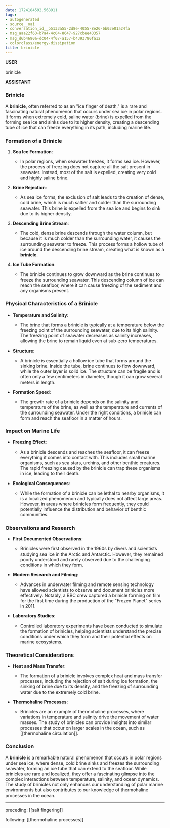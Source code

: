 ```yaml
---
date: 1724184592.568911
tags:
- autogenerated
- source__oai
- conversation_id__b5133a55-2d8e-4055-8e26-6b03e01a24fa
- msg_aaa22f60-b7a4-4c04-8647-927cbee40357
- msg_d6b4690a-dc04-4f07-a157-b4393780fa12
- colorclass/energy-dissipation
title: brinicle
---
```


**USER**

brinicle


**ASSISTANT**

### Brinicle

A **brinicle**, often referred to as an "ice finger of death," is a rare and fascinating natural phenomenon that occurs under sea ice in polar regions. It forms when extremely cold, saline water (brine) is expelled from the forming sea ice and sinks due to its higher density, creating a descending tube of ice that can freeze everything in its path, including marine life.

### Formation of a Brinicle

1. **Sea Ice Formation**:
   - In polar regions, when seawater freezes, it forms sea ice. However, the process of freezing does not capture all the salt present in seawater. Instead, most of the salt is expelled, creating very cold and highly saline brine.

2. **Brine Rejection**:
   - As sea ice forms, the exclusion of salt leads to the creation of dense, cold brine, which is much saltier and colder than the surrounding seawater. This brine is expelled from the sea ice and begins to sink due to its higher density.

3. **Descending Brine Stream**:
   - The cold, dense brine descends through the water column, but because it is much colder than the surrounding water, it causes the surrounding seawater to freeze. This process forms a hollow tube of ice around the descending brine stream, creating what is known as a **brinicle**.

4. **Ice Tube Formation**:
   - The brinicle continues to grow downward as the brine continues to freeze the surrounding seawater. This descending column of ice can reach the seafloor, where it can cause freezing of the sediment and any organisms present.

### Physical Characteristics of a Brinicle

- **Temperature and Salinity**:
  - The brine that forms a brinicle is typically at a temperature below the freezing point of the surrounding seawater, due to its high salinity. The freezing point of seawater decreases as salinity increases, allowing the brine to remain liquid even at sub-zero temperatures.

- **Structure**:
  - A brinicle is essentially a hollow ice tube that forms around the sinking brine. Inside the tube, brine continues to flow downward, while the outer layer is solid ice. The structure can be fragile and is often only a few centimeters in diameter, though it can grow several meters in length.

- **Formation Speed**:
  - The growth rate of a brinicle depends on the salinity and temperature of the brine, as well as the temperature and currents of the surrounding seawater. Under the right conditions, a brinicle can form and reach the seafloor in a matter of hours.

### Impact on Marine Life

- **Freezing Effect**:
  - As a brinicle descends and reaches the seafloor, it can freeze everything it comes into contact with. This includes small marine organisms, such as sea stars, urchins, and other benthic creatures. The rapid freezing caused by the brinicle can trap these organisms in ice, leading to their death.

- **Ecological Consequences**:
  - While the formation of a brinicle can be lethal to nearby organisms, it is a localized phenomenon and typically does not affect large areas. However, in areas where brinicles form frequently, they could potentially influence the distribution and behavior of benthic communities.

### Observations and Research

- **First Documented Observations**:
  - Brinicles were first observed in the 1960s by divers and scientists studying sea ice in the Arctic and Antarctic. However, they remained poorly understood and rarely observed due to the challenging conditions in which they form.

- **Modern Research and Filming**:
  - Advances in underwater filming and remote sensing technology have allowed scientists to observe and document brinicles more effectively. Notably, a BBC crew captured a brinicle forming on film for the first time during the production of the "Frozen Planet" series in 2011.

- **Laboratory Studies**:
  - Controlled laboratory experiments have been conducted to simulate the formation of brinicles, helping scientists understand the precise conditions under which they form and their potential effects on marine ecosystems.

### Theoretical Considerations

- **Heat and Mass Transfer**:
  - The formation of a brinicle involves complex heat and mass transfer processes, including the rejection of salt during ice formation, the sinking of brine due to its density, and the freezing of surrounding water due to the extremely cold brine.

- **Thermohaline Processes**:
  - Brinicles are an example of thermohaline processes, where variations in temperature and salinity drive the movement of water masses. The study of brinicles can provide insights into similar processes that occur on larger scales in the ocean, such as [[thermohaline circulation]].

### Conclusion

A **brinicle** is a remarkable natural phenomenon that occurs in polar regions under sea ice, where dense, cold brine sinks and freezes the surrounding seawater, forming an ice tube that can extend to the seafloor. While brinicles are rare and localized, they offer a fascinating glimpse into the complex interactions between temperature, salinity, and ocean dynamics. The study of brinicles not only enhances our understanding of polar marine environments but also contributes to our knowledge of thermohaline processes in the ocean.


---

preceding: [[salt fingering]]  


following: [[thermohaline processes]]